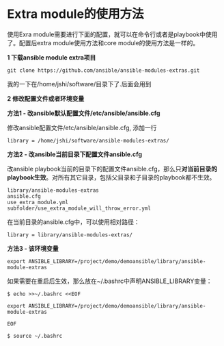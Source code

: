 # Extra module的使用方法


使用Exra module需要进行下面的配置，就可以在命令行或者是playbook中使用了。配置后extra module使用方法和core module的使用方法是一样的。


**1 下载ansible module extra项目**

```
git clone https://github.com/ansible/ansible-modules-extras.git
```

我的一下在/home/jshi/software/目录下了.后面会用到

**2 修改配置文件或者环境变量**

**方法1 - 改ansible默认配置文件/etc/ansible/ansible.cfg**

修改ansible配置文件/etc/ansible/ansible.cfg, 添加一行  
```
library	= /home/jshi/software/ansible-modules-extras/
```

**方法2 - 改ansible当前目录下配置文件ansible.cfg**

改ansible playbook当前的目录下的配置文件ansible.cfg，那么只**对当前目录的playbook生效**。对所有其它目录，包括父目录和子目录的playbook都不生效。  
```
library/ansible-modules-extras
ansible.cfg
use_extra_module.yml
subfolder/use_extra_module_will_throw_error.yml
```

在当前目录的ansible.cfg中，可以使用相对路径：  
```
library = library/ansible-modules-extras/
```


**方法3 - 该环境变量**

```
export ANSIBLE_LIBRARY=/project/demo/demoansible/library/ansible-module-extras
```

如果需要在重启后生效，那么放在~/.bashrc中声明ANSIBLE_LIBRARY变量：

```
$ echo >>~/.bashrc <<EOF

export ANSIBLE_LIBRARY=/project/demo/demoansible/library/ansible-module-extras

EOF

$ source ~/.bashrc
```




